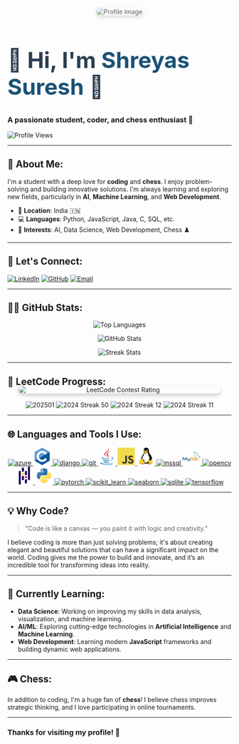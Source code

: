  <!-- Optimized image with blending effect -->
<p align="center">
  <img src="https://github.com/user-attachments/assets/c37541a9-9736-4a74-888f-7e0b9b4053f0" alt="Profile Image" width="500" style="border-radius: 8px; opacity: 0.7; box-shadow: 0 4px 10px rgba(0,0,0,0.2); max-width: 100%; height: auto;">
</p>
<!-- Larger and darker text -->
<h1 style="font-size: 50px; color: #2C3E50; font-weight: bold;">🌟 Hi, I'm <span style="color: #1A5276;">Shreyas Suresh</span> 👋</h1>


### A passionate student, coder, and chess enthusiast 🚀

![Profile Views](https://komarev.com/ghpvc/?username=shreyassuresh&label=Profile%20views&color=0e75b6&style=flat)

---

## 🎯 **About Me:**

I'm a student with a deep love for **coding** and **chess**. I enjoy problem-solving and building innovative solutions. I'm always learning and exploring new fields, particularly in **AI**, **Machine Learning**, and **Web Development**.

- 📍 **Location**: India 🇮🇳
- 💻 **Languages**: Python, JavaScript, Java, C, SQL, etc.
- 🧩 **Interests**: AI, Data Science, Web Development, Chess ♟️

---



## 🤝 Let's Connect:
[![LinkedIn](https://img.shields.io/badge/-LinkedIn-0A66C2?style=for-the-badge&logo=linkedin&logoColor=white)](https://www.linkedin.com/in/shreyas-suresh-7a38b1200/)
[![GitHub](https://img.shields.io/badge/-GitHub-181717?style=for-the-badge&logo=github&logoColor=white)](https://github.com/shreyassuresh)
[![Email](https://img.shields.io/badge/-Email-D14836?style=for-the-badge&logo=gmail&logoColor=white)](mailto:shreyas30j@gmail.com)

---

## 🧑‍💻 **GitHub Stats:**

<p align="center">
  <img src="https://github-readme-stats.vercel.app/api/top-langs?username=shreyassuresh&show_icons=true&locale=en&layout=compact&theme=radical" alt="Top Languages" />
</p>

<p align="center">
  <img src="https://github-readme-stats.vercel.app/api?username=shreyassuresh&show_icons=true&locale=en&theme=radical" alt="GitHub Stats" />
</p>

<p align="center">
  <img src="https://github-readme-streak-stats.herokuapp.com/?user=shreyassuresh&theme=radical" alt="Streak Stats" />
</p>

---


## 🏅 **LeetCode Progress:**

<p align="center" style="display: flex; flex-direction: column; align-items: center;">
  <img src="https://leetcard.jacoblin.cool/Shreyas_Suresh?ext=contest&theme=dark&font=ubuntu" 
       alt="LeetCode Contest Rating" 
       width="90%" 
       style="margin-top: -20px; border-radius: 10px; box-shadow: 0 4px 10px rgba(0,0,0,0.2);" />
</p>


<p align="center">
  <img src="https://github.com/user-attachments/assets/13fe266e-3879-4976-a963-9bc4196056fd" alt="202501" width="150" />
  <img src="https://github.com/user-attachments/assets/2cab995f-1484-4009-80ed-a30adefe0e2f" alt="2024 Streak 50" width="150" />
  <img src="https://github.com/user-attachments/assets/467cce72-3fb6-4f3b-9204-1602c7b62dd8" alt="2024 Streak 12" width="150" />
  <img src="https://github.com/user-attachments/assets/367ac8a0-2c81-4e67-a862-3b03d823add7" alt="2024 Streak 11" width="150" />
</p>







---

## 🌐 **Languages and Tools I Use:**

<p align="center">
  <a href="https://azure.microsoft.com/en-in/" target="_blank" rel="noreferrer">
    <img src="https://www.vectorlogo.zone/logos/microsoft_azure/microsoft_azure-icon.svg" alt="azure" width="40" height="40"/>
  </a>
  <a href="https://www.cprogramming.com/" target="_blank" rel="noreferrer">
    <img src="https://raw.githubusercontent.com/devicons/devicon/master/icons/c/c-original.svg" alt="c" width="40" height="40"/>
  </a>
  <a href="https://www.djangoproject.com/" target="_blank" rel="noreferrer">
    <img src="https://cdn.worldvectorlogo.com/logos/django.svg" alt="django" width="40" height="40"/>
  </a>
  <a href="https://git-scm.com/" target="_blank" rel="noreferrer">
    <img src="https://www.vectorlogo.zone/logos/git-scm/git-scm-icon.svg" alt="git" width="40" height="40"/>
  </a>
  <a href="https://www.java.com" target="_blank" rel="noreferrer">
    <img src="https://raw.githubusercontent.com/devicons/devicon/master/icons/java/java-original.svg" alt="java" width="40" height="40"/>
  </a>
  <a href="https://developer.mozilla.org/en-US/docs/Web/JavaScript" target="_blank" rel="noreferrer">
    <img src="https://raw.githubusercontent.com/devicons/devicon/master/icons/javascript/javascript-original.svg" alt="javascript" width="40" height="40"/>
  </a>
  <a href="https://www.linux.org/" target="_blank" rel="noreferrer">
    <img src="https://raw.githubusercontent.com/devicons/devicon/master/icons/linux/linux-original.svg" alt="linux" width="40" height="40"/>
  </a>
  <a href="https://www.microsoft.com/en-us/sql-server" target="_blank" rel="noreferrer">
    <img src="https://www.svgrepo.com/show/303229/microsoft-sql-server-logo.svg" alt="mssql" width="40" height="40"/>
  </a>
  <a href="https://www.mysql.com/" target="_blank" rel="noreferrer">
    <img src="https://raw.githubusercontent.com/devicons/devicon/master/icons/mysql/mysql-original-wordmark.svg" alt="mysql" width="40" height="40"/>
  </a>
  <a href="https://opencv.org/" target="_blank" rel="noreferrer">
    <img src="https://www.vectorlogo.zone/logos/opencv/opencv-icon.svg" alt="opencv" width="40" height="40"/>
  </a>
  <a href="https://pandas.pydata.org/" target="_blank" rel="noreferrer">
    <img src="https://raw.githubusercontent.com/devicons/devicon/2ae2a900d2f041da66e950e4d48052658d850630/icons/pandas/pandas-original.svg" alt="pandas" width="40" height="40"/>
  </a>
  <a href="https://www.python.org" target="_blank" rel="noreferrer">
    <img src="https://raw.githubusercontent.com/devicons/devicon/master/icons/python/python-original.svg" alt="python" width="40" height="40"/>
  </a>
  <a href="https://pytorch.org/" target="_blank" rel="noreferrer">
    <img src="https://www.vectorlogo.zone/logos/pytorch/pytorch-icon.svg" alt="pytorch" width="40" height="40"/>
  </a>
  <a href="https://scikit-learn.org/" target="_blank" rel="noreferrer">
    <img src="https://upload.wikimedia.org/wikipedia/commons/0/05/Scikit_learn_logo_small.svg" alt="scikit_learn" width="40" height="40"/>
  </a>
  <a href="https://seaborn.pydata.org/" target="_blank" rel="noreferrer">
    <img src="https://seaborn.pydata.org/_images/logo-mark-lightbg.svg" alt="seaborn" width="40" height="40"/>
  </a>
  <a href="https://www.sqlite.org/" target="_blank" rel="noreferrer">
    <img src="https://www.vectorlogo.zone/logos/sqlite/sqlite-icon.svg" alt="sqlite" width="40" height="40"/>
  </a>
  <a href="https://www.tensorflow.org" target="_blank" rel="noreferrer">
    <img src="https://www.vectorlogo.zone/logos/tensorflow/tensorflow-icon.svg" alt="tensorflow" width="40" height="40"/>
  </a>
</p>

---

## 💡 **Why Code?**

> "Code is like a canvas — you paint it with logic and creativity."

I believe coding is more than just solving problems; it's about creating elegant and beautiful solutions that can have a significant impact on the world. Coding gives me the power to build and innovate, and it’s an incredible tool for transforming ideas into reality.

---



## 🌱 **Currently Learning:**

- **Data Science**: Working on improving my skills in data analysis, visualization, and machine learning.
- **AI/ML**: Exploring cutting-edge technologies in **Artificial Intelligence** and **Machine Learning**.
- **Web Development**: Learning modern **JavaScript** frameworks and building dynamic web applications.

---

## 🎮 **Chess**:

In addition to coding, I'm a huge fan of **chess**! I believe chess improves strategic thinking, and I love participating in online tournaments.

---


### Thanks for visiting my profile! 🌟







